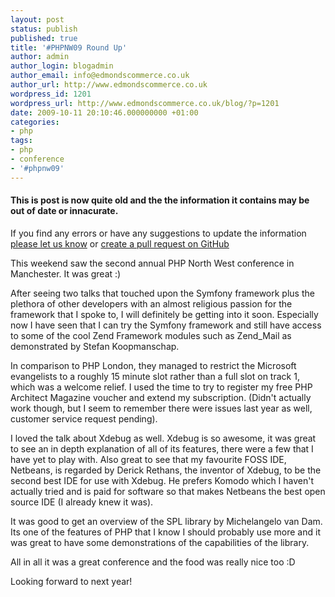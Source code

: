 ```yaml
---
layout: post
status: publish
published: true
title: '#PHPNW09 Round Up'
author: admin
author_login: blogadmin
author_email: info@edmondscommerce.co.uk
author_url: http://www.edmondscommerce.co.uk
wordpress_id: 1201
wordpress_url: http://www.edmondscommerce.co.uk/blog/?p=1201
date: 2009-10-11 20:10:46.000000000 +01:00
categories:
- php
tags:
- php
- conference
- '#phpnw09'
---
```

<div class="oldpost"><h4>This is post is now quite old and the the information it contains may be out of date or innacurate.</h4>
<p>
If you find any errors or have any suggestions to update the information <a href="http://edmondscommerce.github.io/contact-us/index.html">please let us know</a>
or <a href="https://github.com/edmondscommerce/edmondscommerce.github.io">create a pull request on GitHub</a>
</p>
</div>
This weekend saw the second annual PHP North West conference in Manchester. It was great :)

After seeing two talks that touched upon the Symfony framework plus the plethora of other developers with an almost religious passion for the framework that I spoke to, I will definitely be getting into it soon. Especially now I have seen that I can try the Symfony framework and still have access to some of the cool Zend Framework modules such as Zend_Mail as demonstrated by Stefan Koopmanschap.

In comparison to PHP London, they managed to restrict the Microsoft evangelists to a roughly 15 minute slot rather than a full slot on track 1, which was a welcome relief. I used the time to try to register my free PHP Architect Magazine voucher and extend my subscription. (Didn't actually work though, but I seem to remember there were issues last year as well, customer service request pending).

I loved the talk about Xdebug as well. Xdebug is so awesome, it was great to see an in depth explanation of all of its features, there were a few that I have yet to play with. Also great to see that my favourite FOSS IDE, Netbeans, is regarded by Derick Rethans, the inventor of Xdebug, to be the second best IDE for use with Xdebug. He prefers Komodo which I haven't actually tried and is paid for software so that makes Netbeans the best open source IDE (I already knew it was).

It was good to get an overview of the SPL library by Michelangelo van Dam. Its one of the features of PHP that I know I should probably use more and it was great to have some demonstrations of the capabilities of the library.

All in all it was a great conference and the food was really nice too :D

Looking forward to next year!
